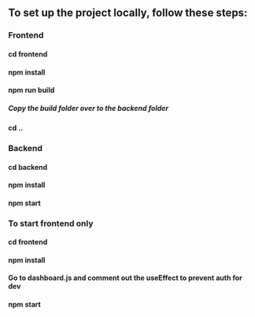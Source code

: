 <h2>To set up the project locally, follow these steps:</h2>
<h3>Frontend</h3>
<h4>cd frontend</h4>
<h4>npm install</h4>
<h4>npm run build</h4>
<h5>Copy the build folder over to the backend folder</h5>
<h4>cd ..</h4>
<h3>Backend</h3>
<h4>cd backend</h4>
<h4>npm install</h4>
<h4>npm start</h4>


<h3>To start frontend only</h3>
<h4>cd frontend</h4>
<h4>npm install</h4>
<h4>Go to dashboard.js and comment out the useEffect to prevent auth for dev</h4>
<h4>npm start</h4>
